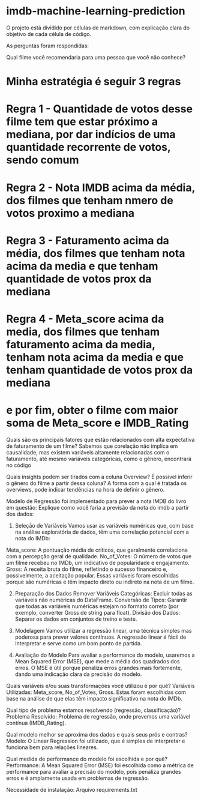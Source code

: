 # imdb-machine-learning-prediction


O projeto está dividido por células de markdown, com explicação clara do objetivo de cada célula de código.

As perguntas foram respondidas:

Qual filme você recomendaria para uma pessoa que você não conhece?
# Minha estratégia é seguir 3 regras
# Regra 1 - Quantidade de votos desse filme tem que estar próximo a mediana, por dar indícios de uma quantidade recorrente de votos, sendo comum
# Regra 2 - Nota IMDB acima da média, dos filmes que tenham nmero de votos proximo a mediana
# Regra 3 - Faturamento acima da média, dos filmes que tenham nota acima da media e que tenham quantidade de votos prox da mediana
# Regra 4 - Meta_score acima da media, dos filmes que tenham faturamento acima da media, tenham nota acima da media e que tenham quantidade de votos prox da mediana
#  e por fim, obter o filme com maior soma de Meta_score e IMDB_Rating



Quais são os principais fatores que estão relacionados com alta expectativa de faturamento de um filme? 
Sabemos que corelação não implica em causalidade, mas existem variáveis altamente relacionadas com o faturamento, até mesmo variáveis categóricas, como o gênero, encontrará no código

Quais insights podem ser tirados com a coluna Overview? É possível inferir o gênero do filme a partir dessa coluna?
A forma com a qual é tratada os overviews, pode indicar tendências na hora de definir o gênero.

Modelo de Regressão foi implementado para prever a nota IMDB do livro em questão:
Explique como você faria a previsão da nota do imdb a partir dos dados:
1. Seleção de Variáveis
Vamos usar as variáveis numéricas que, com base na análise exploratória de dados, têm uma correlação potencial com a nota do IMDb:

Meta_score: A pontuação média de críticos, que geralmente correlaciona com a percepção geral de qualidade.
No_of_Votes: O número de votos que um filme recebeu no IMDb, um indicativo de popularidade e engajamento.
Gross: A receita bruta do filme, refletindo o sucesso financeiro e, possivelmente, a aceitação popular.
Essas variáveis foram escolhidas porque são numéricas e têm impacto direto ou indireto na nota de um filme.

2. Preparação dos Dados
Remover Variáveis Categóricas: Excluir todas as variáveis não numéricas do DataFrame.
Conversão de Tipos: Garantir que todas as variáveis numéricas estejam no formato correto (por exemplo, converter Gross de string para float).
Divisão dos Dados: Separar os dados em conjuntos de treino e teste.
3. Modelagem
Vamos utilizar a regressão linear, uma técnica simples mas poderosa para prever valores contínuos. A regressão linear é fácil de interpretar e serve como um bom ponto de partida.

4. Avaliação do Modelo
Para avaliar a performance do modelo, usaremos a Mean Squared Error (MSE), que mede a média dos quadrados dos erros. O MSE é útil porque penaliza erros grandes mais fortemente, dando uma indicação clara da precisão do modelo.

Quais variáveis e/ou suas transformações você utilizou e por quê?
Variáveis Utilizadas: Meta_score, No_of_Votes, Gross. Estas foram escolhidas com base na análise de que elas têm impacto significativo na nota do IMDb.

Qual tipo de problema estamos resolvendo (regressão, classificação)? 
Problema Resolvido: Problema de regressão, onde prevemos uma variável contínua (IMDB_Rating).

Qual modelo melhor se aproxima dos dados e quais seus prós e contras? 
Modelo: O Linear Regression foi utilizado, que é simples de interpretar e funciona bem para relações lineares.

Qual medida de performance do modelo foi escolhida e por quê?
Performance: A Mean Squared Error (MSE) foi escolhida como a métrica de performance para avaliar a precisão do modelo, pois penaliza grandes erros e é amplamente usada em problemas de regressão.


Necessidade de instalação: Arquivo requirements.txt

